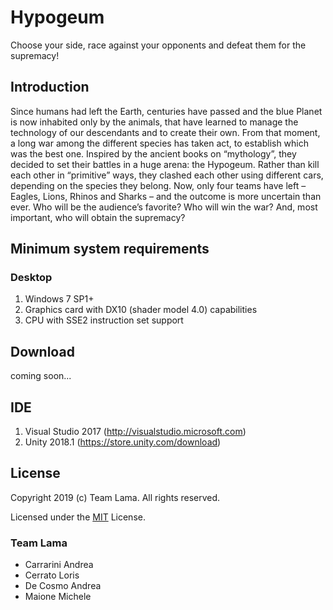 # Hypogeum
Choose your side, race against your opponents and defeat them for the supremacy! 

## Introduction
Since humans had left the Earth, centuries have passed and the blue Planet is now inhabited only by the animals, that have learned to manage the technology of our descendants and to create their own. From that moment, a long war among the different species has taken act, to establish which was the best one. Inspired by the ancient books on “mythology”, they decided to set their battles in a huge arena: the Hypogeum. Rather than kill each other in “primitive” ways, they clashed each other using different cars, depending on the species they belong. Now, only four teams have left – Eagles, Lions, Rhinos and Sharks – and the outcome is more uncertain than ever. Who will be the audience’s favorite? Who will win the war? And, most important, who will obtain the supremacy?


## Minimum system requirements

### Desktop
1. Windows 7 SP1+
2. Graphics card with DX10 (shader model 4.0) capabilities
3. CPU with SSE2 instruction set support

## Download
coming soon...


## IDE
1. Visual Studio 2017 (http://visualstudio.microsoft.com)
2. Unity 2018.1 (https://store.unity.com/download)


## License
Copyright 2019 (c) Team Lama. All rights reserved.

Licensed under the [MIT](LICENSE) License.


### Team Lama
* Carrarini Andrea
* Cerrato Loris
* De Cosmo Andrea
* Maione Michele